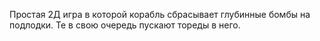 Простая 2Д игра в которой корабль сбрасывает глубинные бомбы на подлодки. Те в свою очередь пускают тореды в него.
